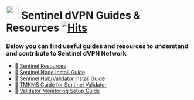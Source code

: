 # <img src="https://user-images.githubusercontent.com/114076168/191721379-88f4b6ca-6463-4458-aab4-73d29d1bc7a0.jpg" width="35" height="35"> Sentinel dVPN Guides & Resources [![Hits](https://hits.seeyoufarm.com/api/count/incr/badge.svg?url=https%3A%2F%2Fgithub.com%2Fp4privacy%2Fsentinel_resources&count_bg=%230000ff&title_bg=%23555555&icon=&icon_color=%23E7E7E7&title=hits&edge_flat=false)](https://hits.seeyoufarm.com)

### Below you can find useful guides and resources to understand and contribute to Sentinel dVPN Network

* 📌 [Sentinel Resources](https://p4privacy.gitbook.io/sentinel-resources/)
* 📌 [Sentinel Node Install Guide](https://p4privacy.gitbook.io/sentinel-dvpn-node-guide/)
* 📌 [Sentinel Hub/Validator install Guide](https://p4privacy.gitbook.io/sentinel-hub-install-guide/)
* 📌 [TMKMS Guide for Sentinel Validator](https://p4privacy.gitbook.io/tmkms-guide-for-sentinel-validator/)
* 📌 [Validator Monitoring Setup Guide](https://p4privacy.gitbook.io/validator-monitoring-setup-guide/)
